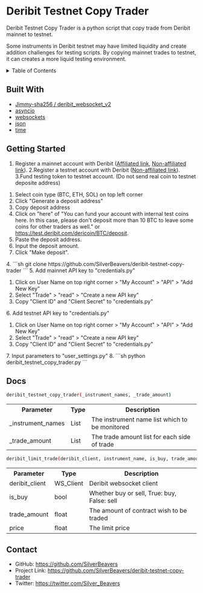 # Deribit Testnet Copy Trader
 
<p>Deribit Testnet Copy Trader is a python script that copy trade from Deribit mainnet to testnet.</p>
<p>Some instruments in Deribit testnet may have limited liquidity and create addition challenges for testing scripts. By copying mainnet trades to testnet, it can creates a more liquid testing environment.</p>


<!-- TABLE OF CONTENTS -->
<details>
  <summary>Table of Contents</summary>
  <ol>
    <li><a href="#built-with">Built With</a></li>
    <li><a href="#getting-started">Getting Started</a></li>
    <li>
      <a href="#docs">Docs</a>
    </li>
    <li><a href="#contact">Contact</a></li>
  </ol>
</details>

## Built With
- <a href="https://github.com/Jimmy-sha256/deribit_websocket_v2">Jimmy-sha256 / deribit_websocket_v2</a>
- <a href="https://docs.python.org/3/library/asyncio.html">asyncio</a>
- <a href="https://websockets.readthedocs.io/en/stable/index.html">websockets</a>
- <a href="https://docs.python.org/3/library/json.html">json</a>
- <a href="https://docs.python.org/3/library/time.html">time</a>

## Getting Started
1. Register a mainnet account with Deribit (<a href="https://www.deribit.com/?reg=16509.3813">Affiliated link</a>, 
<a href="https://www.deribit.com/register">Non-affiliated link</a>).
2.Register a testnet account with Deribit (<a href="https://test.deribit.com/register">Non-affiliated link</a>).
3.Fund testing token to testnet account. (Do not send real coin to testnet deposite address)</li>
<ol>
    <li>Select coin type (BTC, ETH, SOL) on top left corner</li>
    <li>Click "Generate a deposit address"</li>
    <li>Copy deposit address</li>
    <li>Click on "here" of "You can fund your account with internal test coins here. In this case, please don't deposit more than 10 BTC to leave some coins for other traders as well." or <a href="https://test.deribit.com/dericoin/BTC/deposit">https://test.deribit.com/dericoin/BTC/deposit</a>.</li>
    <li>Paste the deposit address.</li>
    <li>Input the deposit amount.</li>
    <li>Click "Make deposit".</li>
</ol>
4.  
```sh
git clone https://github.com/SilverBeavers/deribit-testnet-copy-trader
```
5. Add mainnet API key to "credentials.py"
<ol>
    <li>Click on User Name on top right corner > "My Account" > "API" > "Add New Key"</li>
    <li>Select "Trade" > "read" > "Create a new API key"</li>
    <li>Copy "Client ID" and "Client Secret" to "credentials.py"</li>
</ol>
6. Add testnet API key to "credentials.py"
<ol>
    <li>Click on User Name on top right corner > "My Account" > "API" > "Add New Key"</li>
    <li>Select "Trade" > "read" > "Create a new API key"</li>
    <li>Copy "Client ID" and "Client Secret" to "credentials.py"</li>
</ol>
7. Input parameters to "user_settings.py"
8.  
```sh
python deribit_testnet_copy_trader.py
```

## Docs
```sh
deribit_testnet_copy_trader(_instrument_names, _trade_amount)
```
<table>
  <tr>
    <th>Parameter</th>
    <th>Type</th>
    <th>Description</th>
  </tr>
  <tr>
    <td>_instrument_names</td>
    <td>List</td>
    <td>The instrument name list which to be monitored</td>
  </tr>
  <tr>
    <td>_trade_amount</td>
    <td>List</td>
    <td>The trade amount list for each side of trade</td>
  </tr>
</table>

```sh
deribit_limit_trade(deribit_client, instrument_name, is_buy, trade_amount, price)
```

<table>
  <tr>
    <th>Parameter</th>
    <th>Type</th>
    <th>Description</th>
  </tr>
  <tr>
    <td>deribit_client</td>
    <td>WS_Client</td>
    <td>Deribit websocket client</td>
  </tr>
  <tr>
    <td>is_buy</td>
    <td>bool</td>
    <td>Whether buy or sell, True: buy, False: sell</td>
  </tr>
  <tr>
    <td>trade_amount</td>
    <td>float</td>
    <td>The amount of contract wish to be traded</td>
  </tr>  
  <tr>
    <td>price</td>
    <td>float</td>
    <td>The limit price</td>
  </tr>

</table>

## Contact

- GitHub:  <a href="https://github.com/SilverBeavers">https://github.com/SilverBeavers</a>
- Project Link: <a href="https://github.com/SilverBeavers/deribit-testnet-copy-trader">https://github.com/SilverBeavers/deribit-testnet-copy-trader</a>
- Twitter:  <a href="https://twitter.com/Silver_Beavers">https://twitter.com/Silver_Beavers</a>


